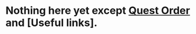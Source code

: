 # Nothing here yet except [Quest Order](https://github.com/DerGrubengraeber/DDO-Resources/blob/main/Quest%20Order.md) and [Useful links].
